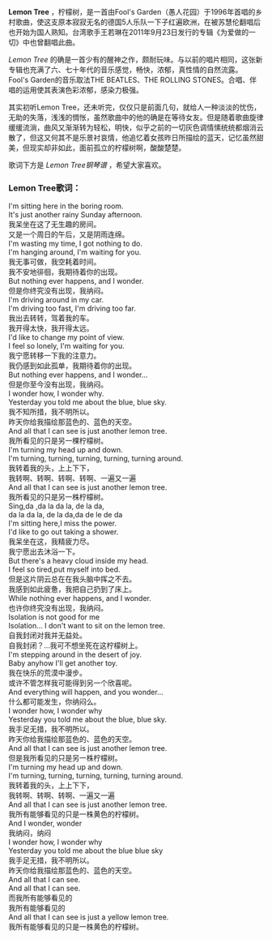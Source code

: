 

**Lemon Tree** ，柠檬树，是一首由Fool's
Garden（愚人花园）于1996年首唱的乡村歌曲，使这支原本寂寂无名的德国5人乐队一下子红遍欧洲，在被苏慧伦翻唱后也开始为国人熟知。台湾歌手王若琳在2011年9月23日发行的专辑《为爱做的一切》中也曾翻唱此曲。

_Lemon Tree_ 的确是一首少有的醒神之作，颇耐玩味。与以前的唱片相同，这张新专辑也充满了六、七十年代的音乐感觉，畅快，浓郁，真性情的自然流露。
Fool's Garden的音乐取法THE BEATLES、THE ROLLING STONES。合唱、伴唱的运用使其表演色彩浓郁，感染力极强。

其实初听Lemon
Tree，还未听完，仅仅只是前面几句，就给人一种淡淡的忧伤，无助的失落，浅浅的惆怅，虽然歌曲中的他的确是在等待女友。但是随着歌曲旋律缓缓流淌，曲风又渐渐转为轻松，明快，似乎之前的一切灰色调情愫统统都烟消云散了，但这又何其不是乐景衬哀情，他追忆着女孩昨日所描绘的蓝天，记忆虽然甜美，但现实却非如此，面前孤立的柠檬树啊，酸酸楚楚。

歌词下方是 _Lemon Tree钢琴谱_ ，希望大家喜欢。

### Lemon Tree歌词：

I'm sitting here in the boring room.  
It's just another rainy Sunday afternoon.  
我呆坐在这了无生趣的房间。  
又是一个周日的午后，又是阴雨连绵。  
I'm wasting my time, I got nothing to do.  
I'm hanging around, I'm waiting for you.  
我无事可做，我空耗着时间。  
我不安地徘徊，我期待着你的出现。  
But nothing ever happens, and I wonder.  
但是你终究没有出现，我纳闷。  
I'm driving around in my car.  
I'm driving too fast, I'm driving too far.  
我出去转转，驾着我的车。  
我开得太快，我开得太远。  
I'd like to change my point of view.  
I feel so lonely, I'm waiting for you.  
我宁愿转移一下我的注意力。  
我仍感到如此孤单，我期待着你的出现。  
But nothing ever happens, and I wonder...  
但是你至今没有出现，我纳闷。  
I wonder how, I wonder why.  
Yesterday you told me about the blue, blue sky.  
我不知所措，我不明所以。  
昨天你给我描绘那蓝色的、蓝色的天空。  
And all that I can see is just another lemon tree.  
我所看见的只是另一棵柠檬树。  
I'm turning my head up and down.  
I'm turning, turning, turning, turning, turning around.  
我转着我的头，上上下下，  
我转啊、转啊、转啊、转啊、一遍又一遍  
And all that I can see is just another lemon tree.  
我所看见的只是另一株柠檬树。  
Sing,da ,da la da la, de la da,  
da la da la, de la da,da de le de da  
I'm sitting here,I miss the power.  
I'd like to go out taking a shower.  
我呆坐在这，我精疲力尽。  
我宁愿出去沐浴一下。  
But there's a heavy cloud inside my head.  
I feel so tired,put myself into bed.  
但是这片阴云总在在我头脑中挥之不去。  
我感到如此疲惫，我把自己扔到了床上。  
While nothing ever happens, and I wonder.  
也许你终究没有出现，我纳闷。  
Isolation is not good for me  
Isolation... I don't want to sit on the lemon tree.  
自我封闭对我并无益处。  
自我封闭？…我可不想坐死在这柠檬树上。  
I'm stepping around in the desert of joy.  
Baby anyhow I'll get another toy.  
我在快乐的荒漠中漫步。  
或许不管怎样我可能得到另一个欣喜呢。  
And everything will happen, and you wonder...  
什么都可能发生，你纳闷么。  
I wonder how, I wonder why  
Yesterday you told me about the blue, blue sky.  
我手足无措，我不明所以。  
昨天你给我描绘那蓝色的、蓝色的天空。  
And all that I can see is just another lemon tree.  
但是我所看见的只是另一株柠檬树。  
I'm turning my head up and down.  
I'm turning, turning, turning, turning, turning around.  
我转着我的头，上上下下，  
我转啊、转啊、转啊、一遍又一遍  
And all that I can see is just another lemon tree.  
我所有能够看见的只是一株黄色的柠檬树。  
And I wonder, wonder  
我纳闷，纳闷  
I wonder how, I wonder why  
Yesterday you told me about the blue blue sky  
我手足无措，我不明所以。  
昨天你给我描绘那蓝色的、蓝色的天空。  
And all that I can see.  
And all that I can see.  
而我所有能够看见的  
我所有能够看见的  
And all that I can see is just a yellow lemon tree.  
我所有能够看见的只是一株黄色的柠檬树。

